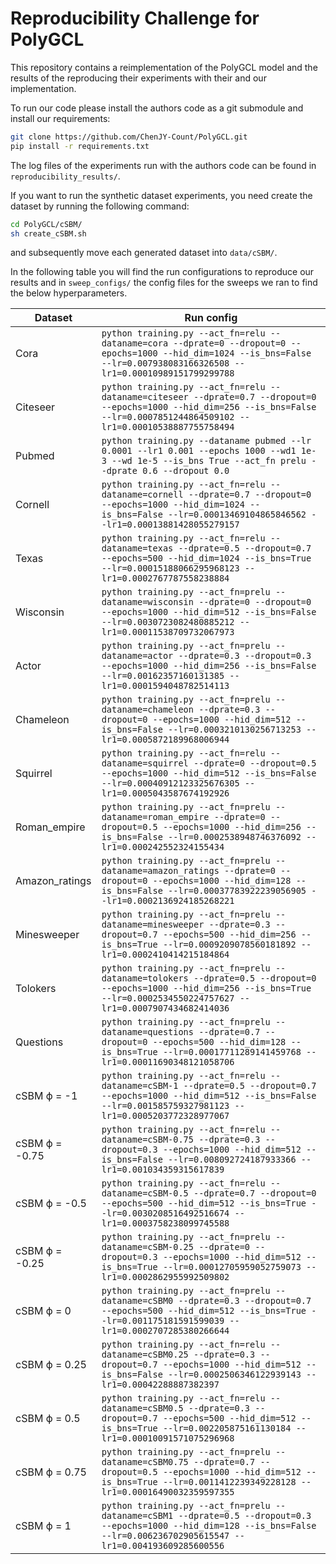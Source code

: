 # Reproducibility Challenge for PolyGCL
This repository contains a reimplementation of the PolyGCL model and the results of the reproducing their experiments with their and our implementation.

To run our code please install the authors code as a git submodule and install our requirements:
```bash
git clone https://github.com/ChenJY-Count/PolyGCL.git
pip install -r requirements.txt
```
The log files of the experiments run with the authors code can be found in `reproducibility_results/`.

If you want to run the synthetic dataset experiments, you need create the dataset by running the following command:
```bash
cd PolyGCL/cSBM/
sh create_cSBM.sh
```
and subsequently move each generated dataset into `data/cSBM/`.

In the following table you will find the run configurations to reproduce our results and in `sweep_configs/` the config files for the sweeps we ran to find the below hyperparameters.

| Dataset   | Run config                                                                                                                                                                                    | 
|-----------|-----------------------------------------------------------------------------------------------------------------------------------------------------------------------------------------------|
| Cora      | `python training.py --act_fn=relu --dataname=cora --dprate=0 --dropout=0 --epochs=1000 --hid_dim=1024 --is_bns=False --lr=0.007938083166326508 --lr1=0.00010989151799299788`                  |
| Citeseer  | `python training.py --act_fn=relu --dataname=citeseer --dprate=0.7 --dropout=0 --epochs=1000 --hid_dim=256 --is_bns=False --lr=0.0007851244864509102 --lr1=0.00010538887755758494`            |
| Pubmed    | `python training.py --dataname pubmed --lr 0.0001 --lr1 0.001 --epochs 1000 --wd1 1e-3 --wd 1e-5 --is_bns True --act_fn prelu --dprate 0.6 --dropout 0.0`                                     |
| Cornell   | `python training.py --act_fn=relu --dataname=cornell --dprate=0.7 --dropout=0 --epochs=1000 --hid_dim=1024 --is_bns=False --lr=0.00013469104865846562 --lr1=0.00013881428055279157`           |
| Texas     | `python training.py --act_fn=relu --dataname=texas --dprate=0.5 --dropout=0.7 --epochs=500 --hid_dim=1024 --is_bns=True --lr=0.00015188066295968123 --lr1=0.0002767787558238884`              |
| Wisconsin | `python training.py --act_fn=prelu --dataname=wisconsin --dprate=0 --dropout=0 --epochs=1000 --hid_dim=512 --is_bns=False --lr=0.0030723082480885212 --lr1=0.00011538709732067973`            |
| Actor     | `python training.py --act_fn=prelu --dataname=actor --dprate=0.3 --dropout=0.3 --epochs=1000 --hid_dim=256 --is_bns=False --lr=0.00162357160131385 --lr1=0.0001594048782514113`               |
| Chameleon | `python training.py --act_fn=prelu --dataname=chameleon --dprate=0.3 --dropout=0 --epochs=1000 --hid_dim=512 --is_bns=False --lr=0.0003210130256713253 --lr1=0.0005872189968006944`           |
| Squirrel  | `python training.py --act_fn=relu --dataname=squirrel --dprate=0 --dropout=0.5 --epochs=1000 --hid_dim=512 --is_bns=False --lr=0.00040912123325676305 --lr1=0.0005043587674192926`            |
| Roman_empire | `python training.py --act_fn=prelu --dataname=roman_empire --dprate=0 --dropout=0.5 --epochs=1000 --hid_dim=256 --is_bns=False --lr=0.0002538948746376092 --lr1=0.000242552324155434`      |
| Amazon_ratings | `python training.py --act_fn=prelu --dataname=amazon_ratings --dprate=0 --dropout=0 --epochs=1000 --hid_dim=128 --is_bns=False --lr=0.00037783922239056905 --lr1=0.0002136924185268221`  |
| Minesweeper | `python training.py --act_fn=prelu --dataname=minesweeper --dprate=0.3 --dropout=0.7 --epochs=500 --hid_dim=256 --is_bns=True --lr=0.0009209078560181892 --lr1=0.0002410414215184864`       |
| Tolokers  | `python training.py --act_fn=prelu --dataname=tolokers --dprate=0.5 --dropout=0 --epochs=1000 --hid_dim=256 --is_bns=True --lr=0.0002534550224757627 --lr1=0.0007907434682414036`              |
| Questions | `python training.py --act_fn=prelu --dataname=questions --dprate=0.7 --dropout=0 --epochs=500 --hid_dim=128 --is_bns=True --lr=0.00017711289141459768 --lr1=0.00011690348121058706`           |
| cSBM ϕ = -1 | `python training.py --act_fn=relu --dataname=cSBM-1 --dprate=0.5 --dropout=0.7 --epochs=1000 --hid_dim=512 --is_bns=False --lr=0.001585759327981123 --lr1=0.0005203772328977067`       |
| cSBM ϕ = -0.75 | `python training.py --act_fn=relu --dataname=cSBM-0.75 --dprate=0.3 --dropout=0.3 --epochs=1000 --hid_dim=512 --is_bns=False --lr=0.008092724187933366 --lr1=0.001034359315617839`  |
| cSBM ϕ = -0.5 | `python training.py --act_fn=relu --dataname=cSBM-0.5 --dprate=0.7 --dropout=0 --epochs=500 --hid_dim=512 --is_bns=True --lr=0.0030208516492516674 --lr1=0.0003758238099745588`      |
| cSBM ϕ = -0.25 | `python training.py --act_fn=prelu --dataname=cSBM-0.25 --dprate=0 --dropout=0.3 --epochs=1000 --hid_dim=512 --is_bns=True --lr=0.00012705959052759073 --lr1=0.0002862955992509802` |
| cSBM ϕ = 0 | `python training.py --act_fn=prelu --dataname=cSBM0 --dprate=0.3 --dropout=0.7 --epochs=500 --hid_dim=512 --is_bns=True --lr=0.001175181591599039 --lr1=0.0002707285380266644`          |
| cSBM ϕ = 0.25 | `python training.py --act_fn=relu --dataname=cSBM0.25 --dprate=0.3 --dropout=0.7 --epochs=1000 --hid_dim=512 --is_bns=False --lr=0.0002506346122939143 --lr1=0.00042288887382397`    |
| cSBM ϕ = 0.5 | `python training.py --act_fn=relu --dataname=cSBM0.5 --dprate=0.3 --dropout=0.7 --epochs=500 --hid_dim=512 --is_bns=True --lr=0.002205875161130184 --lr1=0.00010091571075296968`      |
| cSBM ϕ = 0.75 | `python training.py --act_fn=prelu --dataname=cSBM0.75 --dprate=0.7 --dropout=0.5 --epochs=1000 --hid_dim=512 --is_bns=True --lr=0.0011412239349228128 --lr1=0.00016490032359597355` |
| cSBM ϕ = 1 | `python training.py --act_fn=prelu --dataname=cSBM1 --dprate=0.5 --dropout=0.3 --epochs=1000 --hid_dim=128 --is_bns=False --lr=0.006236702905615547 --lr1=0.004193609285600556`         |

